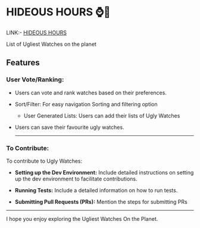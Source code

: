 # HIDEOUS HOURS ⌚🤢
LINK:- [HIDEOUS HOURS](https://hideoushours.netlify.app)

List of Ugliest Watches on the planet

## Features

### User Vote/Ranking:

- Users can vote and rank watches based on their preferences.

- Sort/Filter:
  For easy navigation Sorting and filtering option
  - User Generated Lists:
    Users can add their lists of Ugly Watches
- Users can save their favourite ugly watches.

  ***

### To Contribute:

To contribute to Ugly Watches:

- **Setting up the Dev Environment:**
  Include detailed instructions on setting up the dev environment to facilitate contributions.

- **Running Tests:**
  Include a detailed information on how to run tests.

- **Submitting Pull Requests (PRs):**
  Mention the steps for submitting PRs

---

I hope you enjoy exploring the Ugliest Watches On the Planet.
